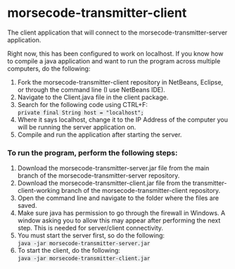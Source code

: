 # morsecode-transmitter-client
The client application that will connect to the morsecode-transmitter-server application.

Right now, this has been configured to work on localhost. If you know how to compile a java application and want to run the program across multiple computers, do the following:
<ol>
<li>Fork the morsecode-transmitter-client repository in NetBeans, Eclipse, or through the command line (I use NetBeans IDE).</li>
<li>Navigate to the Client.java file in the client package.</li>
<li>Search for the following code using CTRL+F:<br>
  <code style="background-color: #eff0f1;">private final String host = "localhost";</code><br>
</li>
<li>Where it says localhost, change it to the IP Address of the computer you will be running the server application on.</li>
<li>Compile and run the application after starting the server.</li>
</ol>


<h3>To run the program, perform the following steps:</h3>
<ol>
<li>Download the morsecode-transmitter-server.jar file from the main branch of the morsecode-transmitter-server repository.</li>
<li>Download the morsecode-transmitter-client.jar file from the transmitter-client-working branch of the morsecode-transmitter-client repository.</li>
<li>Open the command line and navigate to the folder where the files are saved.</li>
<li>Make sure java has permission to go through the firewall in Windows. A window asking you to allow this may appear after performing the next step. This is needed for server/client connectivity.</li>
<li>You must start the server first, so do the following:<br>
  <code style="background-color: #eff0f1;">java -jar morsecode-transmitter-server.jar</code><br>
</li>
<li>To start the client, do the following:<br>
  <code style="background-color: #eff0f1;">java -jar morsecode-transmitter-client.jar</code>
</li>
</ol>
